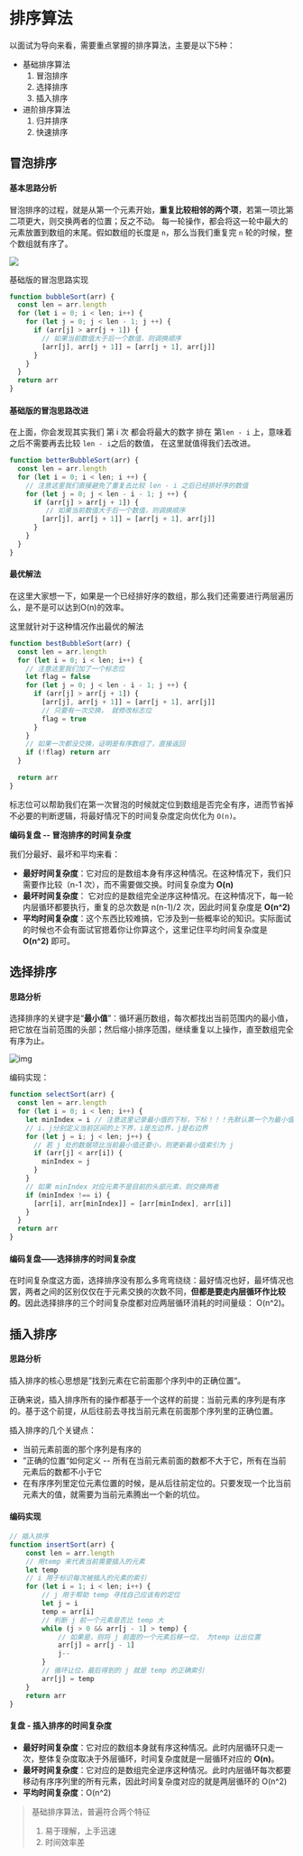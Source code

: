 # 排序算法



以面试为导向来看，需要重点掌握的排序算法，主要是以下5种：

+ 基础排序算法
  1. 冒泡排序
  2. 选择排序
  3. 插入排序
+ 进阶排序算法
  1. 归并排序
  2. 快速排序



## 冒泡排序

#### 基本思路分析

冒泡排序的过程，就是从第一个元素开始，**重复比较相邻的两个项**，若第一项比第二项更大，则交换两者的位置；反之不动。
每一轮操作，都会将这一轮中最大的元素放置到数组的末尾。假如数组的长度是 `n`，那么当我们重复完 `n` 轮的时候，整个数组就有序了。

<img src="//www.runoob.com/wp-content/uploads/2019/03/bubbleSort.gif">



基础版的冒泡思路实现

```js
function bubbleSort(arr) {
  const len = arr.length
  for (let i = 0; i < len; i++) {
    for (let j = 0; j < len - 1; j ++) {
      if (arr[j] > arr[j + 1]) {
        // 如果当前数值大于后一个数值，则调换顺序
        [arr[j], arr[j + 1]] = [arr[j + 1], arr[j]]
      }
    }
  }
  return arr
}
```



#### 基础版的冒泡思路改进

在上面，你会发现其实我们 第 i 次 都会将最大的数字 排在 第`len - i` 上，意味着之后不需要再去比较 `len - i`之后的数值， 在这里就值得我们去改进。

```js
function betterBubbleSort(arr) {
  const len = arr.length
  for (let i = 0; i < len; i ++) {
    // 注意这里我们直接避免了重复去比较 len - i 之后已经排好序的数值
    for (let j = 0; j < len - i - 1; j ++) {
      if (arr[j] > arr[j + 1]) {
         // 如果当前数值大于后一个数值，则调换顺序
        [arr[j], arr[j + 1]] = [arr[j + 1], arr[j]]
      }
    }
  }
}
```



#### 最优解法

在这里大家想一下，如果是一个已经排好序的数组，那么我们还需要进行两层遍历么，是不是可以达到O(n)的效率。

这里就针对于这种情况作出最优的解法

```js
function bestBubbleSort(arr) {
  const len = arr.length
  for (let i = 0; i < len; i++) {
    // 注意这里我们加了一个标志位
    let flag = false
    for (let j = 0; j < len - i - 1; j ++) {
      if (arr[j] > arr[j + 1]) {
        [arr[j], arr[j + 1]] = [arr[j + 1], arr[j]]
        // 只要有一次交换， 就修改标志位
        flag = true
      }
    }
    // 如果一次都没交换，证明是有序数组了，直接返回
    if (!flag) return arr
  }
  
  return arr
}
```

标志位可以帮助我们在第一次冒泡的时候就定位到数组是否完全有序，进而节省掉不必要的判断逻辑，将最好情况下的时间复杂度定向优化为 `O(n)`。



**编码复盘 -- 冒泡排序的时间复杂度**

我们分最好、最坏和平均来看：

- **最好时间复杂度**：它对应的是数组本身有序这种情况。在这种情况下，我们只需要作比较（n-1 次），而不需要做交换。时间复杂度为 **O(n)**
- **最坏时间复杂度**： 它对应的是数组完全逆序这种情况。在这种情况下，每一轮内层循环都要执行，重复的总次数是 n(n-1)/2 次，因此时间复杂度是 **O(n^2)**
- **平均时间复杂度**：这个东西比较难搞，它涉及到一些概率论的知识。实际面试的时候也不会有面试官摁着你让你算这个，这里记住平均时间复杂度是 **O(n^2)** 即可。





## 选择排序

#### 思路分析

选择排序的关键字是“**最小值**”：循环遍历数组，每次都找出当前范围内的最小值，把它放在当前范围的头部；然后缩小排序范围，继续重复以上操作，直至数组完全有序为止。

![img](https://www.runoob.com/wp-content/uploads/2019/03/selectionSort.gif)



编码实现：

```js
function selectSort(arr) {
  const len = arr.length
  for (let i = 0; i < len; i++) {
    let minIndex = i // 注意这里记录最小值的下标，下标！！！先默认第一个为最小值，如果不是就换掉
    // i、j分别定义当前区间的上下界，i是左边界，j是右边界
    for (let j = i; j < len; j++) {
      // 若 j 处的数据项比当前最小值还要小，则更新最小值索引为 j
      if (arr[j] < arr[i]) {
        minIndex = j
      }
    }
    // 如果 minIndex 对应元素不是目前的头部元素，则交换两者
    if (minIndex !== i) {
      [arr[i], arr[minIndex]] = [arr[minIndex], arr[i]]
    }
  }
  return arr
}
```

#### 编码复盘——选择排序的时间复杂度

在时间复杂度这方面，选择排序没有那么多弯弯绕绕：最好情况也好，最坏情况也罢，两者之间的区别仅仅在于元素交换的次数不同，**但都是要走内层循环作比较的**。因此选择排序的三个时间复杂度都对应两层循环消耗的时间量级： O(n^2)。



## 插入排序

#### 思路分析

插入排序的核心思想是”找到元素在它前面那个序列中的正确位置“。

正确来说，插入排序所有的操作都基于一个这样的前提：当前元素的序列是有序的。基于这个前提，从后往前去寻找当前元素在前面那个序列里的正确位置。

插入排序的几个关键点：

+ 当前元素前面的那个序列是有序的
+ ”正确的位置“如何定义 -- 所有在当前元素前面的数都不大于它，所有在当前元素后的数都不小于它
+ 在有序序列里定位元素位置的时候，是从后往前定位的。只要发现一个比当前元素大的值，就需要为当前元素腾出一个新的坑位。



#### 编码实现

```js
// 插入排序
function insertSort(arr) {
    const len = arr.length
    // 用temp 来代表当前需要插入的元素
    let temp
    // i 用于标识每次被插入的元素的索引
    for (let i = 1; i < len; i++) {
        // j 用于帮助 temp 寻找自己应该有的定位
        let j = i
        temp = arr[i]
        // 判断 j 前一个元素是否比 temp 大
        while (j > 0 && arr[j - 1] > temp) {
            // 如果是，则将 j 前面的一个元素后移一位， 为temp 让出位置
            arr[j] = arr[j - 1]
            j--
        }
        // 循环让位，最后得到的 j 就是 temp 的正确索引
        arr[j] = temp
    }
    return arr
}
```



#### 复盘  -  插入排序的时间复杂度

- **最好时间复杂度**：它对应的数组本身就有序这种情况。此时内层循环只走一次，整体复杂度取决于外层循环，时间复杂度就是一层循环对应的 **O(n)**。
- **最坏时间复杂度**：它对应的是数组完全逆序这种情况。此时内层循环每次都要移动有序序列里的所有元素，因此时间复杂度对应的就是两层循环的 O(n^2)
- **平均时间复杂度**：O(n^2)



> 基础排序算法，普遍符合两个特征
>
> 1. 易于理解，上手迅速
> 2. 时间效率差

















































